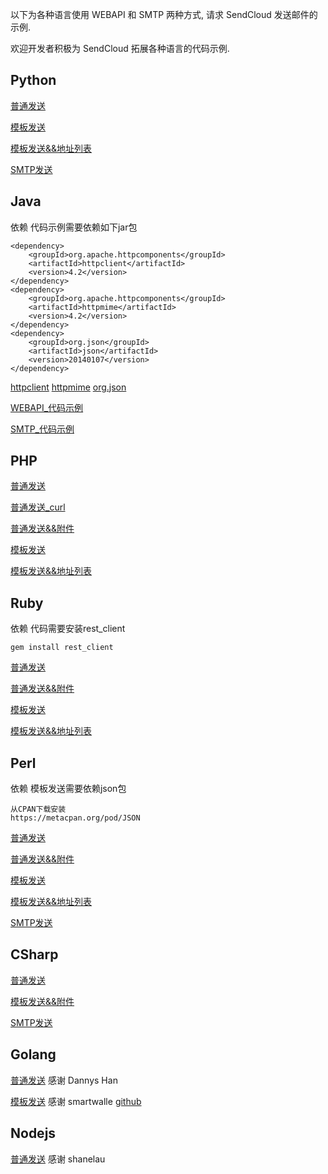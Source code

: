 以下为各种语言使用 WEBAPI 和 SMTP 两种方式, 请求 SendCloud 发送邮件的示例.

欢迎开发者积极为 SendCloud 拓展各种语言的代码示例.

## Python

[普通发送](email/downloads/python/python_common.py)

[模板发送](email/downloads/python/python_template.py)

[模板发送&&地址列表](email/downloads/python/python_template_maillist.py)

[SMTP发送](email/downloads/python/python_smtp.py)

## Java

依赖
代码示例需要依赖如下jar包
```
<dependency>
    <groupId>org.apache.httpcomponents</groupId>
    <artifactId>httpclient</artifactId>
    <version>4.2</version>
</dependency>
<dependency>
    <groupId>org.apache.httpcomponents</groupId>
    <artifactId>httpmime</artifactId>
    <version>4.2</version>
</dependency>
<dependency>
    <groupId>org.json</groupId>
    <artifactId>json</artifactId>
    <version>20140107</version>
</dependency>
```
[httpclient](http://mvnrepository.com/artifact/org.apache.httpcomponents/httpclient/4.2) [httpmime](http://mvnrepository.com/artifact/org.apache.httpcomponents/httpmime/4.2) [org.json](http://mvnrepository.com/artifact/org.json/json/20140107)

[WEBAPI_代码示例](email/downloads/java/SendCloud.java)

[SMTP_代码示例](email/downloads/java/SendCloudSmtp.java)

## PHP

[普通发送](email/downloads/php/php_common.php)

[普通发送_curl](email/downloads/php/php_curl.php)

[普通发送&&附件](email/downloads/php/php_attachment.php)

[模板发送](email/downloads/php/php_template.php)

[模板发送&&地址列表](email/downloads/php/php_template_maillist.php)

## Ruby

依赖
代码需要安装rest_client
```
gem install rest_client
```

[普通发送](email/downloads/ruby/ruby_common.rb)

[普通发送&&附件](email/downloads/ruby/ruby_attachment.rb)

[模板发送](email/downloads/ruby/ruby_template.rb)

[模板发送&&地址列表](email/downloads/ruby/ruby_template_maillist.rb)

## Perl

依赖
模板发送需要依赖json包
```
从CPAN下载安装
https://metacpan.org/pod/JSON
```

[普通发送](email/downloads/perl/perl_common.pm)

[普通发送&&附件](email/downloads/perl/perl_attachment.pm)

[模板发送](email/downloads/perl/perl_template.pm)

[模板发送&&地址列表](email/downloads/perl/perl_template_maillist.pm)

[SMTP发送](email/downloads/perl/perl_smtp.pm)

## CSharp

[普通发送](email/downloads/csharp/csharp_common.cs)

[模板发送&&附件](email/downloads/csharp/csharp_template.cs)

[SMTP发送](email/downloads/csharp/csharp_smtp.cs)

## Golang

[普通发送](email/downloads/golang/golang_common.go) 感谢 Dannys Han

[模板发送](email/downloads/golang/golang_template.go) 感谢 smartwalle [github](https://github.com/smartwalle/sendcloud)

## Nodejs

[普通发送](https://github.com/shanelau/sendcloud) 感谢 shanelau

